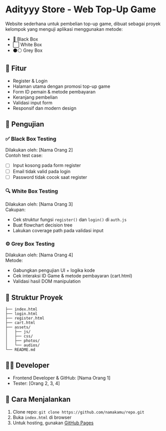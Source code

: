 # Adityyy Store - Web Top-Up Game

Website sederhana untuk pembelian top-up game, dibuat sebagai proyek kelompok yang menguji aplikasi menggunakan metode:
- 🔲 Black Box
- ⬜ White Box
- ⚫⚪ Grey Box

## 🔧 Fitur
- Register & Login
- Halaman utama dengan promosi top-up game
- Form ID pemain & metode pembayaran
- Keranjang pembelian
- Validasi input form
- Responsif dan modern design

## 🧪 Pengujian

### ✅ Black Box Testing
Dilakukan oleh: [Nama Orang 2]  
Contoh test case:
- [ ] Input kosong pada form register
- [ ] Email tidak valid pada login
- [ ] Password tidak cocok saat register

### 🔍 White Box Testing
Dilakukan oleh: [Nama Orang 3]  
Cakupan:
- Cek struktur fungsi `register()` dan `login()` di `auth.js`
- Buat flowchart decision tree
- Lakukan coverage path pada validasi input

### ⚙ Grey Box Testing
Dilakukan oleh: [Nama Orang 4]  
Metode:
- Gabungkan pengujian UI + logika kode
- Cek interaksi ID Game & metode pembayaran (cart.html)
- Validasi hasil DOM manipulation

## 📂 Struktur Proyek
```
├── index.html
├── login.html
├── register.html
├── cart.html
├── assets/
│   ├── js/
│   ├── css/
│   ├── photos/
│   └── audios/
└── README.md
```

## 👨‍💻 Developer
- Frontend Developer & GitHub: [Nama Orang 1]
- Tester: [Orang 2, 3, 4]

## 🚀 Cara Menjalankan
1. Clone repo: `git clone https://github.com/namakamu/repo.git`
2. Buka `index.html` di browser
3. Untuk hosting, gunakan [GitHub Pages](https://pages.github.com/)
